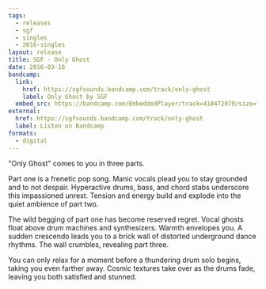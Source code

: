 ```yaml
---
tags:
  - releases
  - sgf
  - singles
  - 2016-singles
layout: release
title: SGF - Only Ghost
date: 2016-03-16
bandcamp:
  link:
    href: https://sgfsounds.bandcamp.com/track/only-ghost
    label: Only Ghost by SGF
  embed_src: https://bandcamp.com/EmbeddedPlayer/track=410472979/size=large/bgcol=ffffff/linkcol=0687f5/tracklist=false/artwork=small/transparent=true/
external:
  href: https://sgfsounds.bandcamp.com/track/only-ghost
  label: Listen on Bandcamp
formats:
  - digital
---
```


"Only Ghost" comes to you in three parts.

Part one is a frenetic pop song. Manic vocals plead you to stay grounded and to
not despair. Hyperactive drums, bass, and chord stabs underscore this
impassioned unrest. Tension and energy build and explode into the quiet
ambience of part two.

The wild begging of part one has become reserved regret. Vocal ghosts float
above drum machines and synthesizers. Warmth envelopes you. A sudden crescendo
leads you to a brick wall of distorted underground dance rhythms. The wall
crumbles, revealing part three.

You can only relax for a moment before a thundering drum solo begins, taking
you even farther away. Cosmic textures take over as the drums fade, leaving you
both satisfied and stunned.
